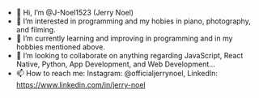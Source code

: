 
- 👋 Hi, I’m @J-Noel1523 (Jerry Noel)
- 👀 I’m interested in programming and my hobies in piano, photography, and filming.
- 🌱 I’m currently learning and improving in programming and in my hobbies mentioned above.
- 💞️ I’m looking to collaborate on anything regarding JavaScript, React Native, Python, App Development, and Web Development...
- 📫 How to reach me: Instagram: @officialjerrynoel, LinkedIn: https://www.linkedin.com/in/jerry-noel
<!---
J-Noel1523/J-Noel1523 is a ✨ special ✨ repository because its `README.md` (this file) appears on your GitHub profile.
You can click the Preview link to take a look at your changes.
--->
